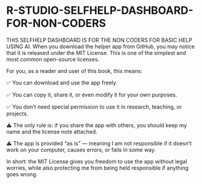 # R-STUDIO-SELFHELP-DASHBOARD-FOR-NON-CODERS
THIS SELFHELP DASHBOARD IS FOR THE NON CODERS FOR BASIC HELP USING AI.
When you download the helper app from GitHub, you may notice that it is released under the MIT License. This is one of the simplest and most common open-source licenses.

For you, as a reader and user of this book, this means:

✅ You can download and use the app freely.

✅ You can copy it, share it, or even modify it for your own purposes.

✅ You don’t need special permission to use it in research, teaching, or projects.

⚠️ The only rule is: if you share the app with others, you should keep my name and the license note attached.

⚠️ The app is provided “as is” — meaning I am not responsible if it doesn’t work on your computer, causes errors, or fails in some way.

In short: the MIT License gives you freedom to use the app without legal worries, while also protecting me from being held responsible if anything goes wrong.

